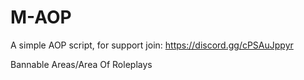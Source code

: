 # M-AOP
A simple AOP script, for support join: https://discord.gg/cPSAuJppyr

<bold>Bannable Areas/Area Of Roleplays<bold>
